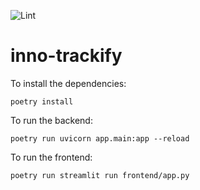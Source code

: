 ![Lint](https://github.com/Q-Tify/inno-trackify/actions/workflows/lint.yml/badge.svg?branch=actions)
# inno-trackify

To install the dependencies:
```
poetry install
```

To run the backend:
```
poetry run uvicorn app.main:app --reload
```

To run the frontend:
```
poetry run streamlit run frontend/app.py
```

